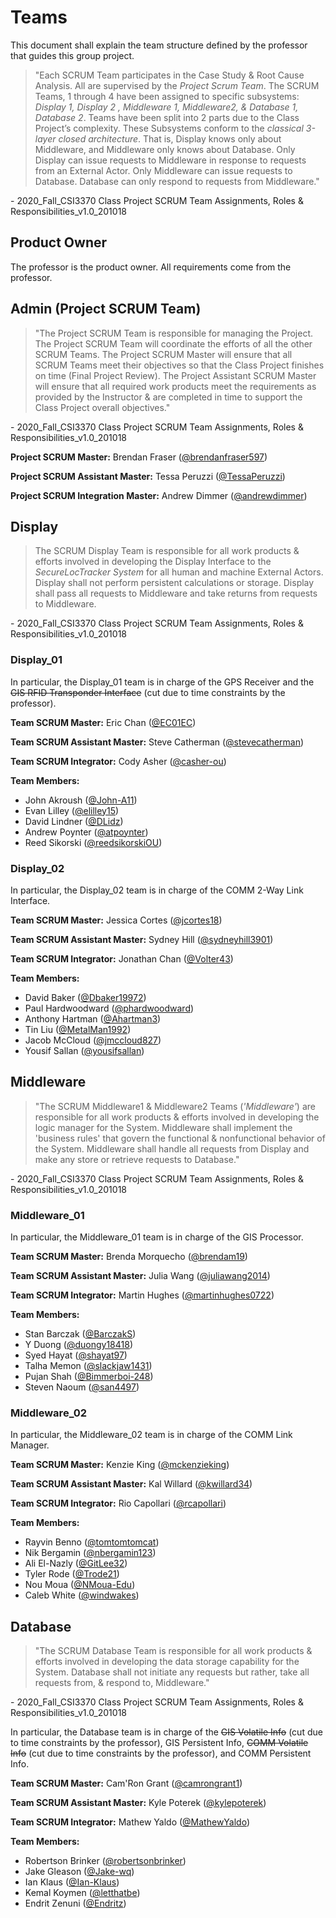 # Teams

This document shall explain the team structure defined by the professor that guides this group project.

> "Each SCRUM Team participates in the Case Study & Root Cause Analysis. All are supervised by the _Project Scrum Team_. The SCRUM Teams, 1 through 4 have been assigned to specific subsystems: _Display 1, Display 2 , Middleware 1, Middleware2, & Database 1, Database 2_. Teams have been split into 2 parts due to the Class Project’s complexity. These Subsystems conform to the _classical 3-layer closed architecture_. That is, Display knows only about Middleware, and Middleware only knows about Database. Only Display can issue requests to Middleware in response to requests from an External Actor. Only Middleware can issue requests to Database. Database can only respond to requests from Middleware."

\- 2020_Fall_CSI3370 Class Project SCRUM Team Assignments, Roles & Responsibilities_v1.0_201018

## Product Owner

The professor is the product owner. All requirements come from the professor.

## Admin (Project SCRUM Team)

> "The Project SCRUM Team is responsible for managing the Project. The Project SCRUM Team will coordinate the efforts of all the other SCRUM Teams. The Project SCRUM Master will ensure that all SCRUM Teams meet their objectives so that the Class Project finishes on time (Final Project Review). The Project Assistant SCRUM Master will ensure that all required work products meet the requirements as provided by the Instructor & are completed in time to support the Class Project overall objectives."

\- 2020_Fall_CSI3370 Class Project SCRUM Team Assignments, Roles & Responsibilities_v1.0_201018

**Project SCRUM Master:** Brendan Fraser ([@brendanfraser597](https://github.com/brendanfraser597/))

**Project SCRUM Assistant Master:** Tessa Peruzzi ([@TessaPeruzzi](https://github.com/TessaPeruzzi/))

**Project SCRUM Integration Master:** Andrew Dimmer ([@andrewdimmer](https://github.com/andrewdimmer/))

## Display

> The SCRUM Display Team is responsible for all work products & efforts involved in developing the Display Interface to the _SecureLocTracker System_ for all human and machine External Actors. Display shall not perform persistent calculations or storage. Display shall pass all requests to Middleware and take returns from requests to Middleware.

\- 2020_Fall_CSI3370 Class Project SCRUM Team Assignments, Roles & Responsibilities_v1.0_201018

### Display_01

In particular, the Display_01 team is in charge of the GPS Receiver and the ~~GIS RFID Transponder Interface~~ (cut due to time constraints by the professor).

**Team SCRUM Master:** Eric Chan ([@EC01EC](https://github.com/EC01EC/))

**Team SCRUM Assistant Master:** Steve Catherman ([@stevecatherman](https://github.com/stevecatherman/))

**Team SCRUM Integrator:** Cody Asher ([@casher-ou](https://github.com/casher-ou/))

**Team Members:**

- John Akroush ([@John-A11](https://github.com/John-A11/))
- Evan Lilley ([@elilley15](https://github.com/elilley15/))
- David Lindner ([@DLidz](https://github.com/DLidz/))
- Andrew Poynter ([@atpoynter](https://github.com/atpoynter/))
- Reed Sikorski ([@reedsikorskiOU](https://github.com/reedsikorskiOU/))

### Display_02

In particular, the Display_02 team is in charge of the COMM 2-Way Link Interface.

**Team SCRUM Master:** Jessica Cortes ([@jcortes18](https://github.com/jcortes18/))

**Team SCRUM Assistant Master:** Sydney Hill ([@sydneyhill3901](https://github.com/sydneyhill3901/))

**Team SCRUM Integrator:** Jonathan Chan ([@Volter43](https://github.com/Volter43/))

**Team Members:**

- David Baker ([@Dbaker19972](https://github.com/Dbaker19972/))
- Paul Hardwoodward ([@phardwoodward](https://github.com/phardwoodward/))
- Anthony Hartman ([@Ahartman3](https://github.com/Ahartman3/))
- Tin Liu ([@MetalMan1992](https://github.com/MetalMan1992/))
- Jacob McCloud ([@jmccloud827](https://github.com/jmccloud827/))
- Yousif Sallan ([@yousifsallan](https://github.com/yousifsallan/))

## Middleware

> "The SCRUM Middleware1 & Middleware2 Teams (_'Middleware'_) are responsible for all work products & efforts involved in developing the logic manager for the System. Middleware shall implement the 'business rules' that govern the functional & nonfunctional behavior of the System. Middleware shall handle all requests from Display and make any store or retrieve requests to Database."

\- 2020_Fall_CSI3370 Class Project SCRUM Team Assignments, Roles & Responsibilities_v1.0_201018

### Middleware_01

In particular, the Middleware_01 team is in charge of the GIS Processor.

**Team SCRUM Master:** Brenda Morquecho ([@brendam19](https://github.com/brendam19/))

**Team SCRUM Assistant Master:** Julia Wang ([@juliawang2014](https://github.com/juliawang2014/))

**Team SCRUM Integrator:** Martin Hughes ([@martinhughes0722](https://github.com/martinhughes0722/))

**Team Members:**

- Stan Barczak ([@BarczakS](https://github.com/BarczakS/))
- Y Duong ([@duongy18418](https://github.com/duongy18418/))
- Syed Hayat ([@shayat97](https://github.com/shayat97/))
- Talha Memon ([@slackjaw1431](https://github.com/slackjaw1431/))
- Pujan Shah ([@Bimmerboi-248](https://github.com/Bimmerboi-248/))
- Steven Naoum ([@san4497](https://github.com/san4497/))

### Middleware_02

In particular, the Middleware_02 team is in charge of the COMM Link Manager.

**Team SCRUM Master:** Kenzie King ([@mckenzieking](https://github.com/mckenzieking/))

**Team SCRUM Assistant Master:** Kal Willard ([@kwillard34](https://github.com/kwillard34/))

**Team SCRUM Integrator:** Rio Capollari ([@rcapollari](https://github.com/rcapollari/))

**Team Members:**

- Rayvin Benno ([@tomtomtomcat](https://github.com/tomtomtomcat/))
- Nik Bergamin ([@nbergamin123](https://github.com/nbergamin123/))
- Ali El-Nazly ([@GitLee32](https://github.com/GitLee32/))
- Tyler Rode ([@Trode21](https://github.com/Trode21/))
- Nou Moua ([@NMoua-Edu](https://github.com/NMoua-Edu/))
- Caleb White ([@windwakes](https://github.com/windwakes/))

## Database

> "The SCRUM Database Team is responsible for all work products & efforts involved in developing the data storage capability for the System. Database shall not initiate any requests but rather, take all requests from, & respond to, Middleware."

\- 2020_Fall_CSI3370 Class Project SCRUM Team Assignments, Roles & Responsibilities_v1.0_201018

In particular, the Database team is in charge of the ~~GIS Volatile Info~~ (cut due to time constraints by the professor), GIS Persistent Info, ~~COMM Volatile Info~~ (cut due to time constraints by the professor), and COMM Persistent Info.

**Team SCRUM Master:** Cam'Ron Grant ([@camrongrant1](https://github.com/camrongrant1/))

**Team SCRUM Assistant Master:** Kyle Poterek ([@kylepoterek](https://github.com/kylepoterek/))

**Team SCRUM Integrator:** Mathew Yaldo ([@MathewYaldo](https://github.com/MathewYaldo/))

**Team Members:**

- Robertson Brinker ([@robertsonbrinker](https://github.com/robertsonbrinker/))
- Jake Gleason ([@Jake-wq](https://github.com/Jake-wq/))
- Ian Klaus ([@Ian-Klaus](https://github.com/Ian-Klaus/))
- Kemal Koymen ([@letthatbe](https://github.com/letthatbe/))
- Endrit Zenuni ([@Endritz](https://github.com/Endritz/))
